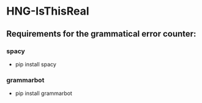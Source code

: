 # HNG-IsThisReal

## Requirements for the grammatical error counter: 
### spacy
  - pip install spacy
### grammarbot 
  - pip install grammarbot
